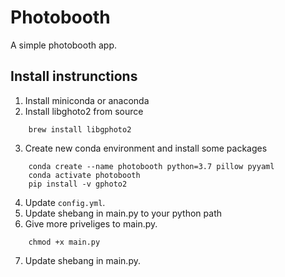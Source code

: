 # Photobooth
A simple photobooth app.


## Install instrunctions

1. Install miniconda or anaconda
2. Install libghoto2 from source
```
    brew install libgphoto2
```
3. Create new conda environment and install some packages
```
    conda create --name photobooth python=3.7 pillow pyyaml
    conda activate photobooth
    pip install -v gphoto2
```
4. Update `config.yml`.
5. Update shebang in main.py to your python path
6. Give more priveliges to main.py.
```
    chmod +x main.py
```
7. Update shebang in main.py.
